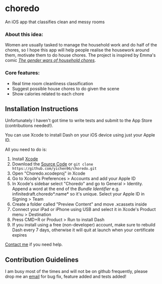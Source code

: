 # choredo
An iOS app that classifies clean and messy rooms

### About this idea:

Women are usually tasked to manage the household work and do half of the chores, so I hope this app will help people realise the housework around them, motivate them to do house chores. The project is inspired by Emma's comic _[The gender wars of household chores](https://www.theguardian.com/world/2017/may/26/gender-wars-household-chores-comic#comments)_.

### Core features:

- Real time room cleanliness classification
- Suggest possible house chores to do given the scene
- Show calories related to each chore

## Installation Instructions

Unfortunately I haven't got time to write tests and submit to the App Store (contributions needed!).

You can use Xcode to install Dash on your iOS device using just your Apple ID.

All you need to do is:

1. Install [Xcode](https://developer.apple.com/xcode/download/)
2. Download the [Source Code](https://github.com/yichen96/choredo/releases/latest) or `git clone https://github.com/yichen96/choredo.git`
3. Open "Choredo.xcodeproj" in Xcode
4. Go to Xcode's Preferences > Accounts and add your Apple ID
5. In Xcode's sidebar select "Choredo" and go to General > Identity. Append a word at the end of the *Bundle Identifier* e.g. infinitedraft.choredo*.name* so it's unique. Select your Apple ID in Signing > Team
6. Create a folder called "Preview Content" and move .xcassets inside
7. Connect your iPad or iPhone using USB and select it in Xcode's Product menu > Destination
8. Press CMD+R or Product > Run to install Dash
9. If you install using a free (non-developer) account, make sure to rebuild Dash every 7 days, otherwise it will quit at launch when your certificate expires

[Contact me](https://twitter.com/yichen_96) if you need help.

## Contribution Guidelines

I am busy most of the times and will not be on github frequently, please drop me an [email](mailto:liuyichenpanda@gmail.com) for bug fix, feature added and tests added!
